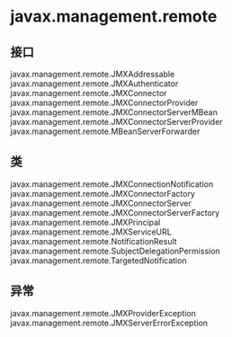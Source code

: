 # javax.management.remote

## 接口

javax.management.remote.JMXAddressable
javax.management.remote.JMXAuthenticator
javax.management.remote.JMXConnector
javax.management.remote.JMXConnectorProvider
javax.management.remote.JMXConnectorServerMBean
javax.management.remote.JMXConnectorServerProvider
javax.management.remote.MBeanServerForwarder

## 类

javax.management.remote.JMXConnectionNotification
javax.management.remote.JMXConnectorFactory
javax.management.remote.JMXConnectorServer
javax.management.remote.JMXConnectorServerFactory
javax.management.remote.JMXPrincipal
javax.management.remote.JMXServiceURL
javax.management.remote.NotificationResult
javax.management.remote.SubjectDelegationPermission
javax.management.remote.TargetedNotification

## 异常

javax.management.remote.JMXProviderException
javax.management.remote.JMXServerErrorException




